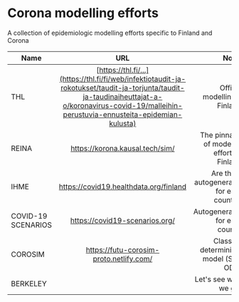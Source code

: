 # Corona modelling efforts
A collection of epidemiologic modelling efforts specific to Finland and Corona

| Name          | URL                                             | Notes                                               |
| ------------- |:-----------------------------------------------:| ---------------------------------------------------:|
| THL           | [https://thl.fi/...](https://thl.fi/fi/web/infektiotaudit-ja-rokotukset/taudit-ja-torjunta/taudit-ja-taudinaiheuttajat-a-o/koronavirus-covid-19/malleihin-perustuvia-ennusteita-epidemian-kulusta)              | Official modelling in Finland. |
| REINA         | https://korona.kausal.tech/sim/                 | The pinnacle of modeling efforts in Finland.        |
| IHME          | https://covid19.healthdata.org/finland          | Are these autogenerated for each country?           |
| COVID-19 SCENARIOS | https://covid19-scenarios.org/ | Autogenerated for each country |
| COROSIM       | https://futu-corosim-proto.netlify.com/ | Classical deterministic model (SEIR ODE).           |
| BERKELEY      |           | Let's see what we get.           |

